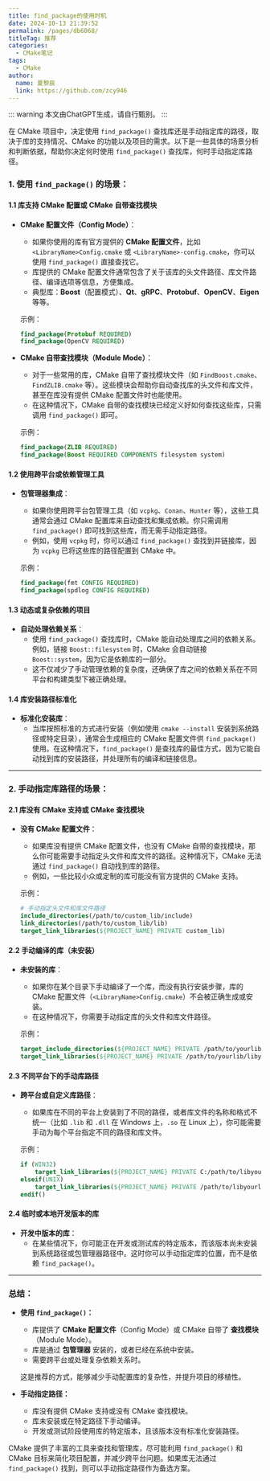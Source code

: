 ```yaml
---
title: find_package的使用时机
date: 2024-10-13 21:39:52
permalink: /pages/db6068/
titleTag: 推荐
categories:
  - CMake笔记
tags:
  - CMake
author: 
  name: 夏黎辰
  link: https://github.com/zcy946
---
```


::: warning
本文由ChatGPT生成，请自行甄别。
:::

在 CMake 项目中，决定使用 `find_package()` 查找库还是手动指定库的路径，取决于库的支持情况、CMake 的功能以及项目的需求。以下是一些具体的场景分析和判断依据，帮助你决定何时使用 `find_package()` 查找库，何时手动指定库路径。

### 1. **使用 `find_package()` 的场景：**

#### 1.1 库支持 CMake 配置或 CMake 自带查找模块
- **CMake 配置文件（Config Mode）**：
  - 如果你使用的库有官方提供的 **CMake 配置文件**，比如 `<LibraryName>Config.cmake` 或 `<LibraryName>-config.cmake`，你可以使用 `find_package()` 直接查找它。
  - 库提供的 CMake 配置文件通常包含了关于该库的头文件路径、库文件路径、编译选项等信息，方便集成。
  - 典型库：**Boost**（配置模式）、**Qt**、**gRPC**、**Protobuf**、**OpenCV**、**Eigen** 等等。
  
  示例：
  ```cmake
  find_package(Protobuf REQUIRED)
  find_package(OpenCV REQUIRED)
  ```

- **CMake 自带查找模块（Module Mode）**：
  - 对于一些常用的库，CMake 自带了查找模块文件（如 `FindBoost.cmake`、`FindZLIB.cmake` 等）。这些模块会帮助你自动查找库的头文件和库文件，甚至在库没有提供 CMake 配置文件时也能使用。
  - 在这种情况下，CMake 自带的查找模块已经定义好如何查找这些库，只需调用 `find_package()` 即可。
  
  示例：
  ```cmake
  find_package(ZLIB REQUIRED)
  find_package(Boost REQUIRED COMPONENTS filesystem system)
  ```

#### 1.2 使用跨平台或依赖管理工具
- **包管理器集成**：
  - 如果你使用跨平台包管理工具（如 `vcpkg`、`Conan`、`Hunter` 等），这些工具通常会通过 CMake 配置库来自动查找和集成依赖。你只需调用 `find_package()` 即可找到这些库，而无需手动指定路径。
  - 例如，使用 `vcpkg` 时，你可以通过 `find_package()` 查找到并链接库，因为 `vcpkg` 已将这些库的路径配置到 CMake 中。
  
  示例：
  ```cmake
  find_package(fmt CONFIG REQUIRED)
  find_package(spdlog CONFIG REQUIRED)
  ```

#### 1.3 动态或复杂依赖的项目
- **自动处理依赖关系**：
  - 使用 `find_package()` 查找库时，CMake 能自动处理库之间的依赖关系。例如，链接 `Boost::filesystem` 时，CMake 会自动链接 `Boost::system`，因为它是依赖库的一部分。
  - 这不仅减少了手动管理依赖的复杂度，还确保了库之间的依赖关系在不同平台和构建类型下被正确处理。

#### 1.4 库安装路径标准化
- **标准化安装库**：
  - 当库按照标准的方式进行安装（例如使用 `cmake --install` 安装到系统路径或特定目录），通常会生成相应的 CMake 配置文件供 `find_package()` 使用。在这种情况下，`find_package()` 是查找库的最佳方式，因为它能自动找到库的安装路径，并处理所有的编译和链接信息。

---

### 2. **手动指定库路径的场景：**

#### 2.1 库没有 CMake 支持或 CMake 查找模块
- **没有 CMake 配置文件**：
  - 如果库没有提供 CMake 配置文件，也没有 CMake 自带的查找模块，那么你可能需要手动指定头文件和库文件的路径。这种情况下，CMake 无法通过 `find_package()` 自动找到库的路径。
  - 例如，一些比较小众或定制的库可能没有官方提供的 CMake 支持。

  示例：
  ```cmake
  # 手动指定头文件和库文件路径
  include_directories(/path/to/custom_lib/include)
  link_directories(/path/to/custom_lib/lib)
  target_link_libraries(${PROJECT_NAME} PRIVATE custom_lib)
  ```

#### 2.2 手动编译的库（未安装）
- **未安装的库**：
  - 如果你在某个目录下手动编译了一个库，而没有执行安装步骤，库的 CMake 配置文件（`<LibraryName>Config.cmake`）不会被正确生成或安装。
  - 在这种情况下，你需要手动指定库的头文件和库文件路径。
  
  示例：
  ```cmake
  target_include_directories(${PROJECT_NAME} PRIVATE /path/to/yourlib/include)
  target_link_libraries(${PROJECT_NAME} PRIVATE /path/to/yourlib/libyourlib.a)
  ```

#### 2.3 不同平台下的手动库路径
- **跨平台或自定义库路径**：
  - 如果库在不同的平台上安装到了不同的路径，或者库文件的名称和格式不统一（比如 `.lib` 和 `.dll` 在 Windows 上，`.so` 在 Linux 上），你可能需要手动为每个平台指定不同的路径和库文件。
  
  示例：
  ```cmake
  if (WIN32)
      target_link_libraries(${PROJECT_NAME} PRIVATE C:/path/to/libyourlib.lib)
  elseif(UNIX)
      target_link_libraries(${PROJECT_NAME} PRIVATE /path/to/libyourlib.so)
  endif()
  ```

#### 2.4 临时或本地开发版本的库
- **开发中版本的库**：
  - 在某些情况下，你可能正在开发或测试库的特定版本，而该版本尚未安装到系统路径或包管理器路径中。这时你可以手动指定库的位置，而不是依赖 `find_package()`。

---

### 总结：

- **使用 `find_package()`：**
  - 库提供了 **CMake 配置文件**（Config Mode）或 CMake 自带了 **查找模块**（Module Mode）。
  - 库是通过 **包管理器** 安装的，或者已经在系统中安装。
  - 需要跨平台或处理复杂依赖关系时。
  
  这是推荐的方式，能够减少手动配置库的复杂性，并提升项目的移植性。

- **手动指定路径：**
  - 库没有提供 CMake 支持或没有 CMake 查找模块。
  - 库未安装或在特定路径下手动编译。
  - 开发或测试阶段使用库的特定版本，且该版本没有标准化安装路径。

CMake 提供了丰富的工具来查找和管理库，尽可能利用 `find_package()` 和 CMake 目标来简化项目配置，并减少跨平台问题。如果库无法通过 `find_package()` 找到，则可以手动指定路径作为备选方案。